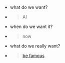 *  what do we want? 
  - >AI

*  when do we want it?
  - >now

*  what do we really want?
  - > [be famous](https://juaml.github.io/)

